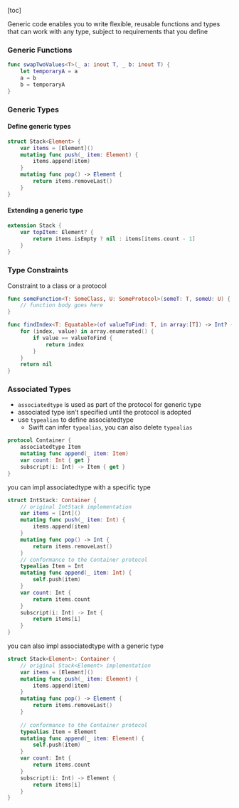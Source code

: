 [toc]

Generic code enables you to write flexible, reusable functions and types that can work with any type, subject to requirements that you define

### Generic Functions

```swift
func swapTwoValues<T>(_ a: inout T, _ b: inout T) {
    let temporaryA = a
    a = b
    b = temporaryA
}	
```



### Generic Types

#### Define generic types

```swift
struct Stack<Element> {
    var items = [Element]()
    mutating func push(_ item: Element) {
        items.append(item)
    }
    mutating func pop() -> Element {
        return items.removeLast()
    }
}
```

#### Extending a generic type

```swift
extension Stack {
    var topItem: Element? {
        return items.isEmpty ? nil : items[items.count - 1]
    }
} 
```

### Type Constraints

Constraint to a class or a protocol

```swift
func someFunction<T: SomeClass, U: SomeProtocol>(someT: T, someU: U) {
    // function body goes here
}	 

func findIndex<T: Equatable>(of valueToFind: T, in array:[T]) -> Int? {
    for (index, value) in array.enumerated() {
        if value == valueToFind {
            return index
        }
    }
    return nil
}
```

### Associated Types

- `associatedtype` is used as part of the protocol for generic type
- associated type isn’t specified until the protocol is adopted
- use `typealias` to define associatedtype
  - Swift can infer `typealias`, you can also delete `typealias`

```swift
protocol Container {
    associatedtype Item
    mutating func append(_ item: Item)
    var count: Int { get }
    subscript(i: Int) -> Item { get }
}
```

you can impl associatedtype with a specific type 

```swift
struct IntStack: Container {
    // original IntStack implementation
    var items = [Int]()
    mutating func push(_ item: Int) {
        items.append(item)
    }
    mutating func pop() -> Int {
        return items.removeLast()
    }
    // conformance to the Container protocol
    typealias Item = Int
    mutating func append(_ item: Int) {
        self.push(item)
    }
    var count: Int {
        return items.count
    }
    subscript(i: Int) -> Int {
        return items[i]
    }
} 
```

you can also impl associatedtype with a generic type 

```swift
struct Stack<Element>: Container {
    // original Stack<Element> implementation
    var items = [Element]()
    mutating func push(_ item: Element) {
        items.append(item)
    }
    mutating func pop() -> Element {
        return items.removeLast()
    }
  
    // conformance to the Container protocol
    typealias Item = Element
    mutating func append(_ item: Element) {
        self.push(item)
    }
    var count: Int {
        return items.count
    }
    subscript(i: Int) -> Element {
        return items[i]
    }
}
```

